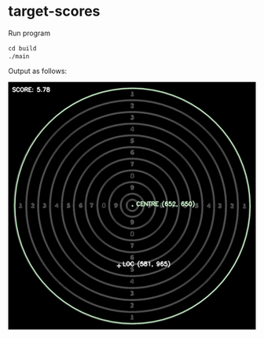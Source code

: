 # target-scores

Run program

```
cd build
./main
```

Output as follows: 

![output](output/output.png)